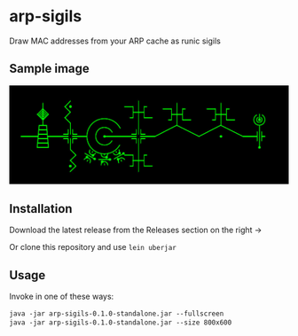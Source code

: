 # arp-sigils

Draw MAC addresses from your ARP cache as runic sigils

## Sample image

![sample sigil image](https://raw.githubusercontent.com/robbieh/arp-sigils/dev/doc/images/sigil-1.jpg)

## Installation

Download the latest release from the Releases section on the right ->

Or clone this repository and use `lein uberjar`

## Usage

Invoke in one of these ways:
```
java -jar arp-sigils-0.1.0-standalone.jar --fullscreen
java -jar arp-sigils-0.1.0-standalone.jar --size 800x600
```

